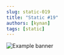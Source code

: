 ```yaml
---
slug: static-019
title: "Static #19"
authors: [kynan]
tags: [static]
---
```


![Example banner](/img/stories/static/019.PNG)
